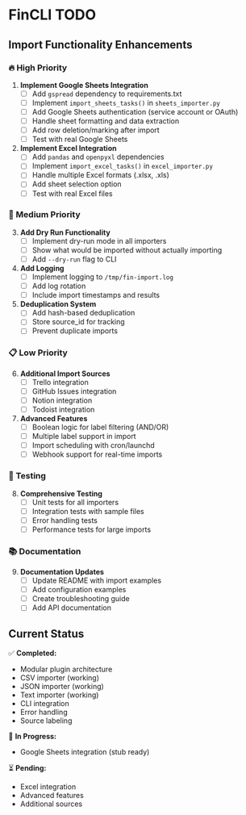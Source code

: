 # FinCLI TODO

## Import Functionality Enhancements

### 🔥 High Priority

1. **Implement Google Sheets Integration**
   - [ ] Add `gspread` dependency to requirements.txt
   - [ ] Implement `import_sheets_tasks()` in `sheets_importer.py`
   - [ ] Add Google Sheets authentication (service account or OAuth)
   - [ ] Handle sheet formatting and data extraction
   - [ ] Add row deletion/marking after import
   - [ ] Test with real Google Sheets

2. **Implement Excel Integration**
   - [ ] Add `pandas` and `openpyxl` dependencies
   - [ ] Implement `import_excel_tasks()` in `excel_importer.py`
   - [ ] Handle multiple Excel formats (.xlsx, .xls)
   - [ ] Add sheet selection option
   - [ ] Test with real Excel files

### 🚀 Medium Priority

3. **Add Dry Run Functionality**
   - [ ] Implement dry-run mode in all importers
   - [ ] Show what would be imported without actually importing
   - [ ] Add `--dry-run` flag to CLI

4. **Add Logging**
   - [ ] Implement logging to `/tmp/fin-import.log`
   - [ ] Add log rotation
   - [ ] Include import timestamps and results

5. **Deduplication System**
   - [ ] Add hash-based deduplication
   - [ ] Store source_id for tracking
   - [ ] Prevent duplicate imports

### 📋 Low Priority

6. **Additional Import Sources**
   - [ ] Trello integration
   - [ ] GitHub Issues integration
   - [ ] Notion integration
   - [ ] Todoist integration

7. **Advanced Features**
   - [ ] Boolean logic for label filtering (AND/OR)
   - [ ] Multiple label support in import
   - [ ] Import scheduling with cron/launchd
   - [ ] Webhook support for real-time imports

### 🧪 Testing

8. **Comprehensive Testing**
   - [ ] Unit tests for all importers
   - [ ] Integration tests with sample files
   - [ ] Error handling tests
   - [ ] Performance tests for large imports

### 📚 Documentation

9. **Documentation Updates**
   - [ ] Update README with import examples
   - [ ] Add configuration examples
   - [ ] Create troubleshooting guide
   - [ ] Add API documentation

## Current Status

✅ **Completed:**
- Modular plugin architecture
- CSV importer (working)
- JSON importer (working)
- Text importer (working)
- CLI integration
- Error handling
- Source labeling

🔄 **In Progress:**
- Google Sheets integration (stub ready)

⏳ **Pending:**
- Excel integration
- Advanced features
- Additional sources 